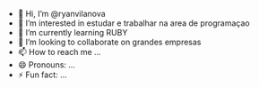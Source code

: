 - 👋 Hi, I’m @ryanvilanova
- 👀 I’m interested in estudar e trabalhar na area de programaçao 
- 🌱 I’m currently learning RUBY
- 💞️ I’m looking to collaborate on grandes empresas
- 📫 How to reach me ...
- 😄 Pronouns: ...
- ⚡ Fun fact: ...

<!---
ryanvilanova/ryanvilanova is a ✨ special ✨ repository because its `README.md` (this file) appears on your GitHub profile.
You can click the Preview link to take a look at your changes.
--->
